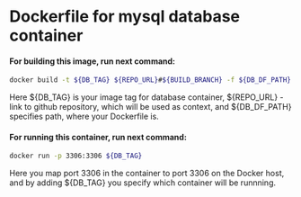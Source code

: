 # Dockerfile for mysql database container
#### For building this image, run next command:
```bash
docker build -t ${DB_TAG} ${REPO_URL}#${BUILD_BRANCH} -f ${DB_DF_PATH} 
```
Here ${DB_TAG} is your image tag for database container, ${REPO_URL} - link to github repository, which will be used as context, and ${DB_DF_PATH} specifies path, where your Dockerfile is.

#### For running this container, run next command:
```bash
docker run -p 3306:3306 ${DB_TAG}
```
Here you map port 3306 in the container to port 3306 on the Docker host, and by adding ${DB_TAG} you specify which container will be runnning.
